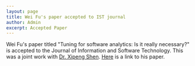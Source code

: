 ```yaml
---
layout: page
title: Wei Fu's paper accepted to IST journal
author: Admin
excerpt: Accepted Paper 
---
```


Wei Fu's paper titled "Tuning for software analytics: Is it really necessary?" is accepted to the Journal of Information and Software Technology. 
This was a joint work with [Dr. Xipeng Shen](http://people.engr.ncsu.edu/xshen5/). [Here](http://www.sciencedirect.com/science/article/pii/S0950584916300738) is a link to his paper.
